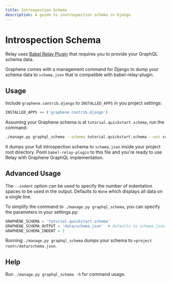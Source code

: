```yaml
---
title: Introspection Schema
description: A guide to instrospection schema in Django
---
```


# Introspection Schema

Relay uses [Babel Relay Plugin](https://facebook.github.io/relay/docs/guides-babel-plugin.html)
that requires you to provide your GraphQL schema data.

Graphene comes with a management command for Django to dump your schema data to
`schema.json` that is compatible with babel-relay-plugin.


## Usage

Include `graphene.contrib.django` to `INSTALLED_APPS` in you project settings:

```python
INSTALLED_APPS += ('graphene.contrib.django')
```

Assuming your Graphene schema is at `tutorial.quickstart.schema`, run the command:

```bash
./manage.py graphql_schema --schema tutorial.quickstart.schema --out schema.json
```

It dumps your full introspection schema to `schema.json` inside your project root
directory. Point `babel-relay-plugin` to this file and you're ready to use Relay
with Graphene GraphQL implementation.


## Advanced Usage

The `--indent` option can be used to specify the number of indentation spaces to
be used in the output. Defaults to `None` which displays all data on a single line.

To simplify the command to `./manage.py graphql_schema`, you can specify the
parameters in your settings.py:

```python
GRAPHENE_SCHEMA = 'tutorial.quickstart.schema'
GRAPHENE_SCHEMA_OUTPUT = 'data/schema.json'  # defaults to schema.json
GRAPHENE_SCHEMA_INDENT = 2
```

Running `./manage.py graphql_schema` dumps your schema to
`<project root>/data/schema.json`.


## Help

Run `./manage.py graphql_schema -h` for command usage.

